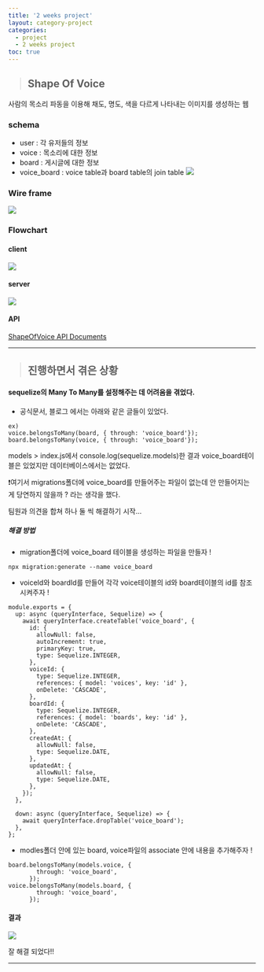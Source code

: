 ```yaml
---
title: '2 weeks project'
layout: category-project
categories:
  - project
  - 2 weeks project
toc: true
---
```


> ## Shape Of Voice

사람의 목소리 파동을 이용해 채도, 명도, 색을 다르게 나타내는 이미지를 생성하는 웹

### schema

- user : 각 유저들의 정보
- voice : 목소리에 대한 정보
- board : 게시글에 대한 정보
- voice_board : voice table과 board table의 join table
  ![](/img/schema.png)

### Wire frame

![](/img/wireframe.png)

### Flowchart

#### client

![](/img/client_flowchart.png)

#### server

![](/img/server_flowchart_2.png)

#### API

[ShapeOfVoice API Documents](https://app.gitbook.com/@cloudacesending/s/shapeofvoice/)

---

> ## 진행하면서 겪은 상황

#### sequelize의 Many To Many를 설정해주는 데 어려움을 겪었다.

- 공식문서, 블로그 에서는 아래와 같은 글들이 있었다.

```
ex)
voice.belongsToMany(board, { through: 'voice_board'});
board.belongsToMany(voice, { through: 'voice_board'});
```

models > index.js에서 console.log(sequelize.models)한 결과 voice_board테이블은
있었지만 데이터베이스에서는 없었다.

❗️여기서 migrations폴더에 voice_board를 만들어주는 파일이 없는데 안 만들어지는 게 당연하지 않을까 ? 라는 생각을 했다.

팀원과 의견을 합쳐 하나 둘 씩 해결하기 시작...

##### 해결 방법

- migration폴더에 voice_board 테이블을 생성하는 파일을 만들자 !

```
npx migration:generate --name voice_board
```

- voiceId와 boardId를 만들어 각각 voice테이블의 id와 board테이블의 id를 참조시켜주자 !

```
module.exports = {
  up: async (queryInterface, Sequelize) => {
    await queryInterface.createTable('voice_board', {
      id: {
        allowNull: false,
        autoIncrement: true,
        primaryKey: true,
        type: Sequelize.INTEGER,
      },
      voiceId: {
        type: Sequelize.INTEGER,
        references: { model: 'voices', key: 'id' },
        onDelete: 'CASCADE',
      },
      boardId: {
        type: Sequelize.INTEGER,
        references: { model: 'boards', key: 'id' },
        onDelete: 'CASCADE',
      },
      createdAt: {
        allowNull: false,
        type: Sequelize.DATE,
      },
      updatedAt: {
        allowNull: false,
        type: Sequelize.DATE,
      },
    });
  },

  down: async (queryInterface, Sequelize) => {
    await queryInterface.dropTable('voice_board');
  },
};
```

- modles폴더 안에 있는 board, voice파일의 associate 안에 내용을 추가해주자 !

```
board.belongsToMany(models.voice, {
        through: 'voice_board',
      });
voice.belongsToMany(models.board, {
        through: 'voice_board',
      });
```

#### 결과

![](/img/result.png)

잘 해결 되었다!!

---

